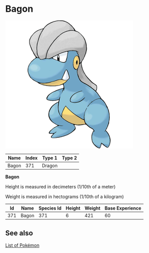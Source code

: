 # Bagon


![Bagon](images/371.png)

| **Name** | **Index** | **Type 1** | **Type 2** |
|----|----|----|----|
| Bagon | 371 | Dragon  |  |

**Bagon** 


Height is measured in decimeters (1/10th of a meter)

Weight is measured in hectograms (1/10th of a kilogram)

| **Id** | **Name** | **Species Id** | **Height** | **Weight** | **Base Experience** |
|--------|----------|----------------|------------|------------|---------------------|
| 371 | Bagon | 371 | 6 | 421 | 60 |


## See also

[List of Pokémon](../pokemon.md)
